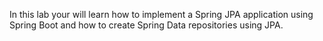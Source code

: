In this lab your will learn how to implement a Spring JPA application using Spring Boot and how to create Spring Data repositories using JPA.
